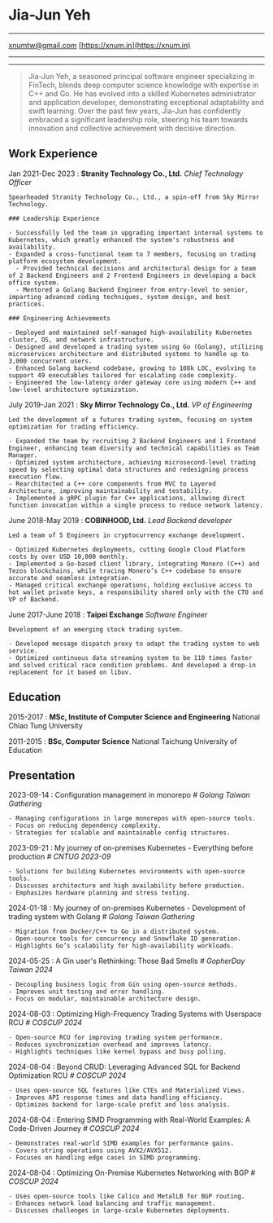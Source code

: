 Jia-Jun Yeh
============

-------------------                 ---------------------
xnumtw@gmail.com                                 [https://xnum.in](https://xnum.in)
-------------------                 ---------------------

----

> Jia-Jun Yeh, a seasoned principal software engineer specializing in FinTech, blends deep computer science knowledge with expertise in C++ and Go. He has evolved into a skilled Kubernetes administrator and application developer, demonstrating exceptional adaptability and swift learning. Over the past few years, Jia-Jun has confidently embraced a significant leadership role, steering his team towards innovation and collective achievement with decisive direction.

Work Experience
---------------

Jan 2021-Dec 2023
:  **Stranity Technology Co., Ltd.** _Chief Technology Officer_

    Spearheaded Stranity Technology Co., Ltd., a spin-off from Sky Mirror Technology.

    ### Leadership Experience

    - Successfully led the team in upgrading important internal systems to Kubernetes, which greatly enhanced the system's robustness and availability.
    - Expanded a cross-functional team to 7 members, focusing on trading platform ecosystem development.
      - Provided technical decisions and architectural design for a team of 2 Backend Engineers and 2 Frontend Engineers in developing a back office system.
      - Mentored a Golang Backend Engineer from entry-level to senior, imparting advanced coding techniques, system design, and best practices.

    ### Engineering Achievements

    - Deployed and maintained self-managed high-availability Kubernetes cluster, OS, and network infrastructure.
    - Designed and developed a trading system using Go (Golang), utilizing microservices architecture and distributed systems to handle up to 3,000 concurrent users.
    - Enhanced Golang backend codebase, growing to 108k LOC, evolving to support 49 executables tailored for escalating code complexity.
    - Engineered the low-latency order gateway core using modern C++ and low-level architecture optimization.

July 2019-Jan 2021
:   **Sky Mirror Technology Co., Ltd.** _VP of Engineering_

    Led the development of a futures trading system, focusing on system optimization for trading efficiency.

    - Expanded the team by recruiting 2 Backend Engineers and 1 Frontend Engineer, enhancing team diversity and technical capabilities as Team Manager.
    - Optimized system architecture, achieving microsecond-level trading speed by selecting optimal data structures and redesigning process execution flow.
    - Rearchitected a C++ core components from MVC to Layered Architecture, improving maintainability and testability.
    - Implemented a gRPC plugin for C++ applications, allowing direct function invocation within a single process to reduce network latency.


June 2018-May 2019
:   **COBINHOOD, Ltd.** _Lead Backend developer_

    Led a team of 5 Engineers in cryptocurrency exchange development.

    - Optimized Kubernetes deployments, cutting Google Cloud Platform costs by over USD 10,000 monthly.
    - Implemented a Go-based client library, integrating Monero (C++) and Tezos blockchains, while tracing Monero’s C++ codebase to ensure accurate and seamless integration.
    - Managed critical exchange operations, holding exclusive access to hot wallet private keys, a responsibility shared only with the CTO and VP of Backend.


June 2017-June 2018
:   **Taipei Exchange** _Software Engineer_

    Development of an emerging stock trading system.

    - Developed message dispatch proxy to adapt the trading system to web service.
    - Optimized continuous data streaming system to be 110 times faster and solved critical race condition problems. And developed a drop-in replacement for it based on libuv.

Education
---------

2015-2017
:   **MSc, Institute of Computer Science and Engineering** National Chiao Tung University

2011-2015
:   **BSc, Computer Science** National Taichung University of Education

Presentation
------------

2023-09-14
:   Configuration management in monorepo _# Golang Taiwan Gathering_

    - Managing configurations in large monorepos with open-source tools.
    - Focus on reducing dependency complexity.
    - Strategies for scalable and maintainable config structures.

2023-09-21
:   My journey of on-premises Kubernetes - Everything before production _# CNTUG 2023-09_

    - Solutions for building Kubernetes environments with open-source tools.
    - Discusses architecture and high availability before production.
    - Emphasizes hardware planning and stress testing.

2024-01-18
:   My journey of on-premises Kubernetes - Development of trading system with Golang _# Golang Taiwan Gathering_

    - Migration from Docker/C++ to Go in a distributed system.
    - Open-source tools for concurrency and Snowflake ID generation.
    - Highlights Go’s scalability for high-availability workloads.

2024-05-25
:   A Gin user's Rethinking: Those Bad Smells _# GopherDay Taiwan 2024_

    - Decoupling business logic from Gin using open-source methods.
    - Improves unit testing and error handling.
    - Focus on modular, maintainable architecture design.

2024-08-03
:   Optimizing High-Frequency Trading Systems with Userspace RCU _# COSCUP 2024_

    - Open-source RCU for improving trading system performance.
    - Reduces synchronization overhead and improves latency.
    - Highlights techniques like kernel bypass and busy polling.

2024-08-04
:   Beyond CRUD: Leveraging Advanced SQL for Backend Optimization RCU _# COSCUP 2024_

    - Uses open-source SQL features like CTEs and Materialized Views.
    - Improves API response times and data handling efficiency.
    - Optimizes backend for large-scale profit and loss analysis.

2024-08-04
:   Entering SIMD Programming with Real-World Examples: A Code-Driven Journey _# COSCUP 2024_

    - Demonstrates real-world SIMD examples for performance gains.
    - Covers string operations using AVX2/AVX512.
    - Focuses on handling edge cases in SIMD programming.

2024-08-04
:   Optimizing On-Premise Kubernetes Networking with BGP _# COSCUP 2024_

    - Uses open-source tools like Calico and MetalLB for BGP routing.
    - Enhances network load balancing and traffic management.
    - Discusses challenges in large-scale Kubernetes deployments.
